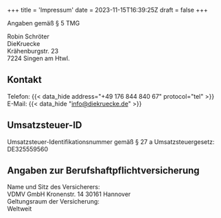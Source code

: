 +++
title = 'Impressum'
date = 2023-11-15T16:39:25Z
draft = false
+++

Angaben gemäß § 5 TMG

Robin Schröter  
DieKruecke  
Krähenburgstr. 23  
7224 Singen am Htwl.  

## Kontakt
Telefon: {{< data_hide address="+49 176 844 840 67" protocol="tel" >}}  
E-Mail: {{< data_hide "info@diekruecke.de" >}}  

## Umsatzsteuer-ID
Umsatzsteuer-Identifikationsnummer gemäß § 27 a Umsatzsteuergesetz: DE325559560

## Angaben zur Berufshaftpflichtversicherung
Name und Sitz des Versicherers:  
VDMV GmbH Kronenstr. 14 30161 Hannover  
Geltungsraum der Versicherung:  
Weltweit